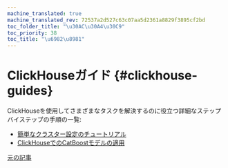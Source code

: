 ```yaml
---
machine_translated: true
machine_translated_rev: 72537a2d527c63c07aa5d2361a8829f3895cf2bd
toc_folder_title: "\u30AC\u30A4\u30C9"
toc_priority: 38
toc_title: "\u6982\u8981"
---
```


# ClickHouseガイド {#clickhouse-guides}

ClickHouseを使用してさまざまなタスクを解決するのに役立つ詳細なステップバイステップの手順の一覧:

-   [簡単なクラスター設定のチュートリアル](../getting-started/tutorial.md)
-   [ClickHouseでのCatBoostモデルの適用](apply-catboost-model.md)

[元の記事](https://clickhouse.com/docs/en/guides/) <!--hide-->
